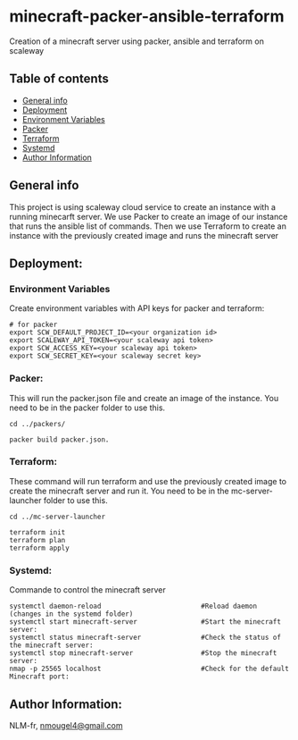 # minecraft-packer-ansible-terraform
Creation of a minecraft server using packer, ansible and terraform on scaleway

## Table of contents

* [General info](#general-info)
* [Deployment](#deployment)
* [Environment Variables](#environment-variables)
* [Packer](#packer)
* [Terraform](#terraform)
* [Systemd](#systemd)
* [Author Information](#author-information)


## General info
This project is using scaleway cloud service to create an instance with a running minecarft server.
We use Packer to create an image of our instance that runs the ansible list of commands.
Then we use Terraform to create an instance with the previously created image and runs the minecraft server

## Deployment:

### Environment Variables
Create environment variables with API keys for packer and terraform:
```
# for packer
export SCW_DEFAULT_PROJECT_ID=<your organization id>
export SCALEWAY_API_TOKEN=<your scaleway api token>
export SCW_ACCESS_KEY=<your scaleway api token>
export SCW_SECRET_KEY=<your scaleway secret key>
```
### Packer:

This will run the packer.json file and create an image of the instance.
You need to be in the packer folder to use this.

```
cd ../packers/

packer build packer.json. 
```



### Terraform:

These command will run terraform and use the previously created image to create the minecraft server and run it.
You need to be in the mc-server-launcher folder to use this.

```
cd ../mc-server-launcher

terraform init
terraform plan
terraform apply
```


### Systemd: 
Commande to control the minecraft server 
```
systemctl daemon-reload                         #Reload daemon (changes in the systemd folder)
systemctl start minecraft-server                #Start the minecraft server: 
systemctl status minecraft-server               #Check the status of the minecraft server: 
systemctl stop minecraft-server                 #Stop the minecraft server: 
nmap -p 25565 localhost                         #Check for the default Minecraft port: 
```
## Author Information:

NLM-fr, nmougel4@gmail.com

